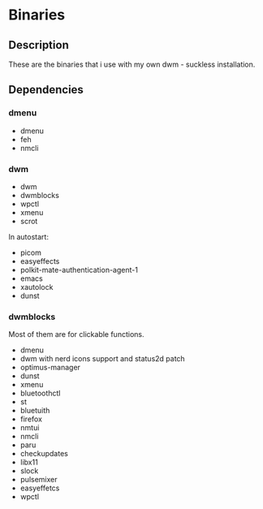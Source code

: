 # Binaries

## Description

These are the binaries that i use with my own dwm - suckless installation.

## Dependencies

### dmenu
 - dmenu
 - feh
 - nmcli

### dwm
 - dwm
 - dwmblocks
 - wpctl
 - xmenu
 - scrot

In autostart:
 - picom
 - easyeffects
 - polkit-mate-authentication-agent-1
 - emacs
 - xautolock
 - dunst

### dwmblocks
Most of them are for clickable functions.
 - dmenu
 - dwm with nerd icons support and status2d patch
 - optimus-manager
 - dunst
 - xmenu
 - bluetoothctl
 - st
 - bluetuith
 - firefox
 - nmtui
 - nmcli
 - paru
 - checkupdates
 - libx11
 - slock
 - pulsemixer
 - easyeffetcs
 - wpctl